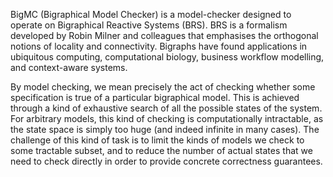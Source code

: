 BigMC (Bigraphical Model Checker) is a model-checker designed to operate on Bigraphical Reactive Systems (BRS). BRS is a formalism developed by Robin Milner and colleagues that emphasises the orthogonal notions of locality and connectivity. Bigraphs have found applications in ubiquitous computing, computational biology, business workflow modelling, and context-aware systems.

By model checking, we mean precisely the act of checking whether some specification is true of a particular bigraphical model. This is achieved through a kind of exhaustive search of all the possible states of the system. For arbitrary models, this kind of checking is computationally intractable, as the state space is simply too huge (and indeed infinite in many cases). The challenge of this kind of task is to limit the kinds of models we check to some tractable subset, and to reduce the number of actual states that we need to check directly in order to provide concrete correctness guarantees.

